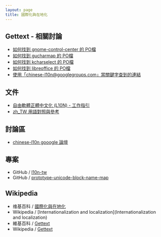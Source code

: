 ```yaml
---
layout: page
title: 國際化與在地化
---
```


## Gettext - 相關討論

* [如何找到 gnome-control-center 的 PO檔](/book-ubuntu-qna/read/case/i18n/gettext-gnome-control-center.html)
* [如何找到 gucharmap 的 PO檔](/book-ubuntu-qna/read/case/i18n/gettext-gucharmap.html)
* [如何找到 kcharselect 的 PO檔](/book-ubuntu-qna/read/case/i18n/gettext-kcharselect.html)
* [如何找到 libreoffice 的 PO檔](/book-ubuntu-qna/read/case/i18n/gettext-libreoffice.html)
* [使用「chinese-l10n@googlegroups.com」當關鍵字查到的連結](/book-ubuntu-qna/read/case/i18n/l10n-tw.html)


## 文件

* [自由軟體正體中文化 (L10N) - 工作指引](https://docs.google.com/document/d/1Zs4CS_ZjN-imnImq4aEsiVYih8zkIkVZTSQim13_kYg/preview?pref=2&pli=1#heading=h.2seun19tplr3)
* [zh_TW 用語對照與參考](https://docs.google.com/spreadsheet/ccc?key=0ApSlMavoL63kdEgwRzZBd2Fxa1RJLWpOMy1scGZhMHc)

## 討論區

* [chinese-l10n gooogle 論壇](https://groups.google.com/forum/#!forum/chinese-l10n)

## 專案

* GitHub / [l10n-tw](https://github.com/l10n-tw)
* GitHub / [prototype-unicode-block-name-map](https://github.com/samwhelp/prototype-unicode-block-name-map)


## Wikipedia

* 维基百科 / [國際化與在地化](https://zh.wikipedia.org/zh-tw/國際化與在地化)
* Wikipedia / [Internationalization and localization](Internationalization and localization)
* 維基百科 / [Gettext](https://zh.wikipedia.org/zh-tw/Gettext)
* Wikipedia / [Gettext](https://en.wikipedia.org/wiki/Gettext)
